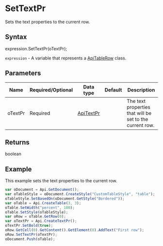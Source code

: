 # SetTextPr

Sets the text properties to the current row.

## Syntax

expression.SetTextPr(oTextPr);

`expression` - A variable that represents a [ApiTableRow](../ApiTableRow.md) class.

## Parameters

| **Name** | **Required/Optional** | **Data type** | **Default** | **Description** |
| ------------- | ------------- | ------------- | ------------- | ------------- |
| oTextPr | Required | [ApiTextPr](../../ApiTextPr/ApiTextPr.md) |  | The text properties that will be set to the current row. |

## Returns

boolean

## Example

This example sets the text properties to the current row.

```javascript
var oDocument = Api.GetDocument();
var oTableStyle = oDocument.CreateStyle("CustomTableStyle", "table");
oTableStyle.SetBasedOn(oDocument.GetStyle("Bordered"));
var oTable = Api.CreateTable(3, 3);
oTable.SetWidth("percent", 100);
oTable.SetStyle(oTableStyle);
var oRow = oTable.GetRow(0);
var oTextPr = Api.CreateTextPr();
oTextPr.SetBold(true);
oRow.GetCell(0).GetContent().GetElement(0).AddText("First row");
oRow.SetTextPr(oTextPr);
oDocument.Push(oTable);
```
